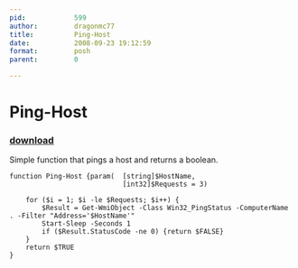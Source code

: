 ```yaml
---
pid:            599
author:         dragonmc77
title:          Ping-Host
date:           2008-09-23 19:12:59
format:         posh
parent:         0

---
```


# Ping-Host

### [download](Scripts\599.ps1)

Simple function that pings a host and returns a boolean.

```posh
function Ping-Host {param(	[string]$HostName,
							[int32]$Requests = 3)
	
	for ($i = 1; $i -le $Requests; $i++) {
		$Result = Get-WmiObject -Class Win32_PingStatus -ComputerName . -Filter "Address='$HostName'"
		Start-Sleep -Seconds 1
		if ($Result.StatusCode -ne 0) {return $FALSE}
	}
	return $TRUE
}
```
